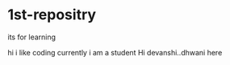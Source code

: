 # 1st-repositry
its for learning

hi i like coding
currently i am a student
Hi devanshi..dhwani here
